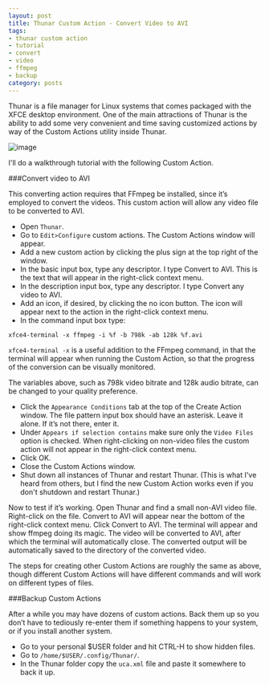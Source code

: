 ```yaml
---
layout: post
title: Thunar Custom Action - Convert Video to AVI
tags:
- thunar custom action
- tutorial
- convert
- video
- ffmpeg
- backup
category: posts
---
```


Thunar is a file manager for Linux systems that comes packaged with the XFCE desktop environment. One of the main attractions of Thunar is the ability to add some very convenient and time saving customized actions by way of the Custom Actions utility inside Thunar.

![image](http://i.imgur.com/N4eCel8.jpg)

I'll do a walkthrough tutorial with the following Custom Action.

###Convert video to AVI

This converting action requires that FFmpeg be installed, since it’s employed to convert the videos. This custom action will allow any video file to be converted to AVI.

* Open `Thunar`.
* Go to `Edit>Configure` custom actions. The Custom Actions window will appear.
* Add a new custom action by clicking the plus sign at the top right of the window.
* In the basic input box, type any descriptor. I type Convert to AVI. This is the text that will appear in the right-click context menu.
* In the description input box, type any descriptor. I type Convert any video to AVI.
* Add an icon, if desired, by clicking the no icon button. The icon will appear next to the action in the right-click context menu.
* In the command input box type:

`xfce4-terminal -x ffmpeg -i %f -b 798k -ab 128k %f.avi`

`xfce4-terminal -x` is a useful addition to the FFmpeg command, in that the terminal will appear when running the Custom Action, so that the progress of the conversion can be visually monitored.

The variables above, such as 798k video bitrate and 128k audio bitrate, can be changed to your quality preference.

* Click the `Appearance Conditions` tab at the top of the Create Action window. The file pattern input box should have an asterisk. Leave it alone. If it’s not there, enter it.
* Under `Appears if selection contains` make sure only the `Video Files` option is checked. When right-clicking on non-video files the custom action will not appear in the right-click context menu.
* Click OK.
* Close the Custom Actions window.
* Shut down all instances of Thunar and restart Thunar. (This is what I've heard from others, but I find the new Custom Action works even if you don't shutdown and restart Thunar.)

Now to test if it’s working. Open Thunar and find a small non-AVI video file. Right-click on the file. Convert to AVI will appear near the bottom of the right-click context menu. Click Convert to AVI. The terminal will appear and show ffmpeg doing its magic. The video will be converted to AVI, after which the terminal will automatically close. The converted output will be automatically saved to the directory of the converted video.

The steps for creating other Custom Actions are roughly the same as above, though different Custom Actions will have different commands and will work on different types of files.

###Backup Custom Actions

After a while you may have dozens of custom actions. Back them up so you don’t have to tediously re-enter them if something happens to your system, or if you install another system.

* Go to your personal $USER folder and hit CTRL-H to show hidden files. 
* Go to `/home/$USER/.config/Thunar/`. 
* In the Thunar folder copy the `uca.xml` file and paste it somewhere to back it up.
